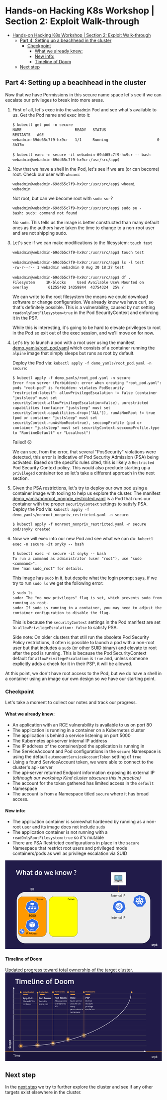 # Hands-on Hacking K8s Workshop | Section 2: Exploit Walk-through

<!-- TOC -->
* [Hands-on Hacking K8s Workshop | Section 2: Exploit Walk-through](#hands-on-hacking-k8s-workshop--section-2--exploit-walk-through)
  * [Part 4: Setting up a beachhead in the cluster](#part-4--setting-up-a-beachhead-in-the-cluster)
    * [Checkpoint](#checkpoint)
      * [What we already knew:](#what-we-already-knew-)
      * [New info:](#new-info-)
      * [Timeline of Doom](#timeline-of-doom)
  * [Next step](#next-step)
<!-- TOC -->

## Part 4: Setting up a beachhead in the cluster

Now that we have Permissions in this secure name space let's see if we can escalate our privileges to break into more areas.
1. First of all, let's exec into the `webadmin` Pod and see what's available to us. Get the Pod name and
   exec into it:
   ```shell
   $ kubectl get pod -n secure
   NAME                        READY   STATUS                       RESTARTS   AGE
   webadmin-69dd65c7f9-hx9cr   1/1     Running                      0          3h37m
   
   $ kubectl exec -n secure -it webadmin-69dd65c7f9-hx9cr -- bash
   webadmin@webadmin-69dd65c7f9-hx9cr:/usr/src/app$
   ```

   
2. Now that we have a shell in the Pod, let's see if we are (or can become) root. Check our user with `whoami`:
   ```shell
   webadmin@webadmin-69dd65c7f9-hx9cr:/usr/src/app$ whoami
   webadmin
   ```
   Not root, but can we become root with `sudo su-`?
   ```shell
   webadmin@webadmin-69dd65c7f9-hx9cr:/usr/src/app$ sudo su -
   bash: sudo: command not found
   ```
   No `sudo`. This tells us the image is better constructed than many default ones as the authors have taken the time
   to change to a non-root user and are not shipping sudo.


3. Let's see if we can make modifications to the filesystem: `touch test`
   ```shell
   webadmin@webadmin-69dd65c7f9-hx9cr:/usr/src/app$ touch test
   
   webadmin@webadmin-69dd65c7f9-hx9cr:/usr/src/app$ ls -l test
   -rw-r--r-- 1 webadmin webadmin 0 Aug 30 18:27 test
   
   webadmin@webadmin-69dd65c7f9-hx9cr:/usr/src/app$ df .
   Filesystem     1K-blocks     Used Available Use% Mounted on
   overlay         61255492 14359844  43754324  25% /
   ```
   We can write to the root filesystem the means we could download software or change configuration.
   We already know we have curl, so that's definitely possible. This is a vulnerability, caused by not
   setting `readonlyRootFilesystem=true` in the Pod SecurityContext and enforcing it in the PSP.

   While this is interesting, it's going to be hard to elevate privileges to root in the Pod so exit out of
   the exec session, and we'll move on for now.


4. Let's try to launch a pod with a root user using the manifest [demo_yamls/root_pod.yaml](../demo_yamls/root_pod.yaml)
   which consists of a container running the `alpine` image that simply sleeps but runs as root by default.

   Deploy the Pod via: `kubectl apply -f demo_yamls/root_pod.yaml -n secure`:
   ```shell
   $ kubectl apply -f demo_yamls/root_pod.yaml -n secure
   Error from server (Forbidden): error when creating "root_pod.yaml": pods "root-pod" is forbidden: violates PodSecurity "restricted:latest": allowPrivilegeEscalation != false (container "justsleep" must set securityContext.allowPrivilegeEscalation=false), unrestricted capabilities (container "justsleep" must set securityContext.capabilities.drop=["ALL"]), runAsNonRoot != true (pod or container "justsleep" must set securityContext.runAsNonRoot=true), seccompProfile (pod or container "justsleep" must set securityContext.seccompProfile.type to "RuntimeDefault" or "Localhost")
   ```
   Failed! ☹️
   
   We can see, from the error, that several "PosSecurity" violations were detected, this error is indicative of Pod Security Admission (PSA) being activated.
   Based on the specific rules cited, this is likely a `Restricted` Pod Security Context policy. This would also preclude starting up a `privileged` container too so let's take a different approach in the next section.

5. Given the PSA restrictions, let's try to deploy our own pod using a container image with tooling to help us explore the cluster.
   The manifest [demo_yamls/nonroot_nonpriv_restricted.yaml](../demo_yamls/nonroot_nonpriv_restricted.yaml) is a Pod that runs our container
   with the proper `securityContext` settings to satisfy PSA. Deploy the Pod via: `kubectl apply -f demo_yamls/nonroot_nonpriv_restricted.yaml -n secure`:
   ```shell
   $ kubectl apply -f nonroot_nonpriv_restricted.yaml -n secure
   pod/snyky created
   ```
6. Now we will exec into our new Pod and see what we can do: `kubectl exec -n secure -it snyky -- bash`
   ```shell
   $ kubectl exec -n secure -it snyky -- bash
   To run a command as administrator (user "root"), use "sudo <command>".
   See "man sudo_root" for details.
   ```
   This image has `sudo` in it, but despite what the login prompt says, if we try to run `sudo ls` we get the following error:
   ```shell
   $ sudo ls
   sudo: The "no new privileges" flag is set, which prevents sudo from running as root.
   sudo: If sudo is running in a container, you may need to adjust the container configuration to disable the flag.
   ```
   This is because the `securityContext` settings in the Pod manifest are set to `allowPrivilegeEscalation: false` to satisfy PSA.

   Side note: On older clusters that still run the obsolete Pod Security Policy restrictions, it often is possible to launch a pod with a non-root user
   but that includes a `sudo` (or other SUID binary) and elevate to root after the pod is running. This is because the Pod SecurityContext default for
   `allowPrivilegeEscalation` is `true` and, unless someone explicitly adds a check for it in their PSP, it will be allowed.

At this point, we don't have root access to the Pod, but we do have a shell in a container using an image our own design so we have our
starting point.


### Checkpoint
Let's take a moment to collect our notes and track our progress.

#### What we already knew:
* An application with an RCE vulnerability is available to us on port 80
* The application is running in a container on a Kubernetes cluster
* The application is behind a service listening on port 5000
* The Kubernetes api-server internal IP address 
* The IP address of the container/pod the application is running in
* The ServiceAccount and Pod configurations in the `secure` Namespace is using the default `automountServiceAccountToken` setting of `true`
* Using a found ServiceAccount token, we were able to connect to the cluster's api-server
* The api-server returned Endpoint information exposing its external IP _(although our workshop Kind cluster obscures this in practice)_
* The account for the token gathered has limited access in the `default` Namespace
* The account is from a Namespace titled `secure` where it has broad access.

#### New info:
* The application container is somewhat hardened by running as a non-root user and its image does not include `sudo`
* The application container is not running with a `readOnlyRootFilesystem:true` so it's mutable
* There are PSA Restricted configurations in place in the `secure` Namespace that restrict root users and privileged mode containers/pods as well as privilege escalation via SUID 

![](media/02-04-Checkpoint-1.png)

#### Timeline of Doom
Updated progress toward total ownership of the target cluster.
![](media/02-04-Timeline-1.png)

## Next step
In the [next step](02e-exploit.md) we try to further explore the cluster and see if any other
targets exist elsewhere in the cluster.
